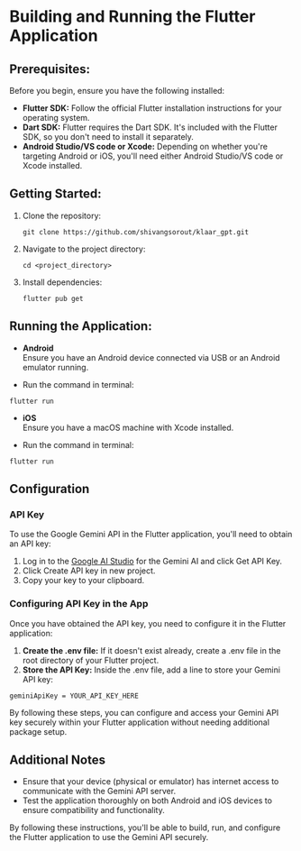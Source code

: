 # Building and Running the Flutter Application

## Prerequisites:
Before you begin, ensure you have the following installed:
- **Flutter SDK:** Follow the official Flutter installation instructions for your operating system.
- **Dart SDK:** Flutter requires the Dart SDK. It's included with the Flutter SDK, so you don't need to install it separately.
- **Android Studio/VS code or Xcode:** Depending on whether you're targeting Android or iOS, you'll need either Android Studio/VS code or Xcode installed.
## Getting Started:
1. Clone the repository:
	```
	git clone https://github.com/shivangsorout/klaar_gpt.git
	```
2. Navigate to the project directory:
	```
	cd <project_directory>
	```
3. Install dependencies:
	```
	flutter pub get
	```
## Running the Application:
- **Android**   
Ensure you have an Android device connected via USB or an Android emulator running.   

- Run the command in terminal:
 ```
 flutter run
 ```
- **iOS**   
Ensure you have a macOS machine with Xcode installed.   

- Run the command in terminal:
 ```
 flutter run
 ```

## Configuration
### API Key
To use the Google Gemini API in the Flutter application, you'll need to obtain an API key:
1. Log in to the [Google AI Studio](https://ai.google.dev/) for the Gemini AI and click Get API Key.
2. Click Create API key in new project.
3. Copy your key to your clipboard.

### Configuring API Key in the App
Once you have obtained the API key, you need to configure it in the Flutter application:
1. **Create the .env file:** If it doesn't exist already, create a .env file in the root directory of your Flutter project.
2. **Store the API Key:** Inside the .env file, add a line to store your Gemini API key:

```
geminiApiKey = YOUR_API_KEY_HERE
```

By following these steps, you can configure and access your Gemini API key securely within your Flutter application without needing additional package setup.
## Additional Notes

- Ensure that your device (physical or emulator) has internet access to communicate with the Gemini API server.
- Test the application thoroughly on both Android and iOS devices to ensure compatibility and functionality.

By following these instructions, you'll be able to build, run, and configure the Flutter application to use the Gemini API securely.

